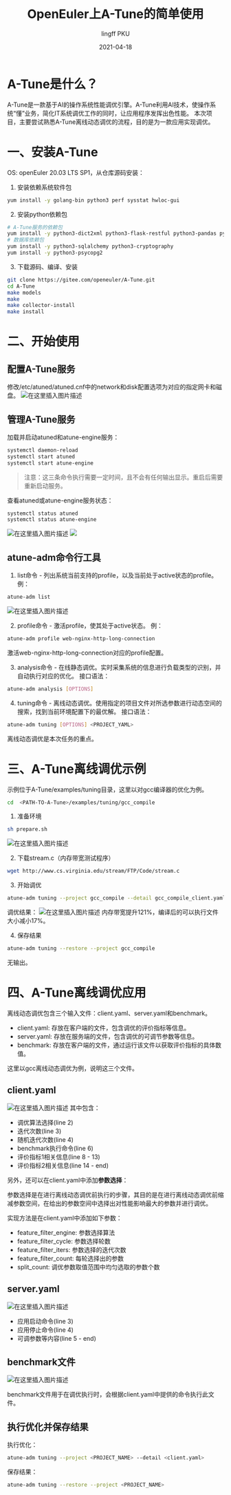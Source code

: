 ﻿---
title: OpenEuler上A-Tune的简单使用
date: 2021-04-18
tags: 
    - A-Tune
    - 调优
    - 智能
archives: 2021-04
author: lingff PKU
summary: OpenEuler上A-Tune的安装和简单使用，介绍A-Tune离线动态调优的流程。
---
# A-Tune是什么？
A-Tune是一款基于AI的操作系统性能调优引擎。A-Tune利用AI技术，使操作系统“懂”业务，简化IT系统调优工作的同时，让应用程序发挥出色性能。
本次项目，主要尝试熟悉A-Tune离线动态调优的流程，目的是为一款应用实现调优。
# 一、安装A-Tune
OS: openEuler 20.03 LTS SP1，从仓库源码安装：
1. 安装依赖系统软件包

```bash
yum install -y golang-bin python3 perf sysstat hwloc-gui
```
2. 安装python依赖包

```bash
# A-Tune服务的依赖包
yum install -y python3-dict2xml python3-flask-restful python3-pandas python3-scikit-optimize python3-xgboost python3-pyyaml
# 数据库依赖包
yum install -y python3-sqlalchemy python3-cryptography
yum install -y python3-psycopg2
```
3. 下载源码、编译、安装

```bash
git clone https://gitee.com/openeuler/A-Tune.git
cd A-Tune
make models
make
make collector-install
make install
```
# 二、开始使用
## 配置A-Tune服务
修改/etc/atuned/atuned.cnf中的network和disk配置选项为对应的指定网卡和磁盘。
![在这里插入图片描述](https://img-blog.csdnimg.cn/20210417193945263.png)
## 管理A-Tune服务
加载并启动atuned和atune-engine服务：

```bash
systemctl daemon-reload
systemctl start atuned
systemctl start atune-engine
```
> 注意：这三条命令执行需要一定时间，且不会有任何输出显示。重启后需要重新启动服务。

查看atuned或atune-engine服务状态：

```bash
systemctl status atuned
systemctl status atune-engine
```
![在这里插入图片描述](https://img-blog.csdnimg.cn/20210417194614472.png?x-oss-process=image/watermark,type_ZmFuZ3poZW5naGVpdGk,shadow_10,text_aHR0cHM6Ly9ibG9nLmNzZG4ubmV0L3dlaXhpbl80MzIxNDQwOA==,size_16,color_FFFFFF,t_70)
![](https://img-blog.csdnimg.cn/20210417194522940.png?x-oss-process=image/watermark,type_ZmFuZ3poZW5naGVpdGk,shadow_10,text_aHR0cHM6Ly9ibG9nLmNzZG4ubmV0L3dlaXhpbl80MzIxNDQwOA==,size_16,color_FFFFFF,t_70)
## atune-adm命令行工具
1. list命令 - 列出系统当前支持的profile，以及当前处于active状态的profile。
例：
```bash
atune-adm list
```
![在这里插入图片描述](https://img-blog.csdnimg.cn/20210417194836656.png?x-oss-process=image/watermark,type_ZmFuZ3poZW5naGVpdGk,shadow_10,text_aHR0cHM6Ly9ibG9nLmNzZG4ubmV0L3dlaXhpbl80MzIxNDQwOA==,size_16,color_FFFFFF,t_70)

2.  profile命令 - 激活profile，使其处于active状态。
例：

```bash
atune-adm profile web-nginx-http-long-connection
```
激活web-nginx-http-long-connection对应的profile配置。

3. analysis命令 - 在线静态调优。实时采集系统的信息进行负载类型的识别，并自动执行对应的优化。
接口语法：

```bash
atune-adm analysis [OPTIONS]
```

4. tuning命令 - 离线动态调优。使用指定的项目文件对所选参数进行动态空间的搜索，找到当前环境配置下的最优解。
接口语法：

```bash
atune-adm tuning [OPTIONS] <PROJECT_YAML>
```
离线动态调优是本次任务的重点。

# 三、A-Tune离线调优示例
示例位于A-Tune/examples/tuning目录，这里以对gcc编译器的优化为例。

```bash
cd  <PATH-TO-A-Tune>/examples/tuning/gcc_compile
```
1. 准备环境

```bash
sh prepare.sh
```
![在这里插入图片描述](https://img-blog.csdnimg.cn/20210418133402328.png)

2. 下载stream.c（内存带宽测试程序）

```bash
wget http://www.cs.virginia.edu/stream/FTP/Code/stream.c
```
3. 开始调优

```bash
atune-adm tuning --project gcc_compile --detail gcc_compile_client.yaml
```
调优结果：
![在这里插入图片描述](https://img-blog.csdnimg.cn/20210418133945119.png)
内存带宽提升121%，编译后的可以执行文件大小减小17%。

4. 保存结果

```bash
atune-adm tuning --restore --project gcc_compile
```
无输出。
# 四、A-Tune离线调优应用
离线动态调优包含三个输入文件：client.yaml、server.yaml和benchmark。
 - client.yaml: 存放在客户端的文件，包含调优的评价指标等信息。
 - server.yaml: 存放在服务端的文件，包含调优的可调节参数等信息。 
 - benchmark: 存放在客户端的文件，通过运行该文件以获取评价指标的具体数值。

这里以gcc离线动态调优为例，说明这三个文件。
## client.yaml
![在这里插入图片描述](https://img-blog.csdnimg.cn/20210418211719224.png?x-oss-process=image/watermark,type_ZmFuZ3poZW5naGVpdGk,shadow_10,text_aHR0cHM6Ly9ibG9nLmNzZG4ubmV0L3dlaXhpbl80MzIxNDQwOA==,size_16,color_FFFFFF,t_70)
其中包含：
- 调优算法选择(line 2)
- 迭代次数(line 3)
- 随机迭代次数(line 4)
- benchmark执行命令(line 6)
- 评价指标1相关信息(line 8 - 13)
- 评价指标2相关信息(line 14 - end)

另外，还可以在client.yaml中添加**参数选择**：

参数选择是在进行离线动态调优前执行的步骤，其目的是在进行离线动态调优前缩减参数空间，在给出的参数空间中选择出对性能影响最大的参数并进行调优。

实现方法是在client.yaml中添加如下参数：

- feature_filter_engine: 参数选择算法
- feature_filter_cycle: 参数选择轮数
- feature_filter_iters: 参数选择的迭代次数
- feature_filter_count: 每轮选择出的参数
- split_count: 调优参数取值范围中均匀选取的参数个数


## server.yaml
![在这里插入图片描述](https://img-blog.csdnimg.cn/20210418212213431.png?x-oss-process=image/watermark,type_ZmFuZ3poZW5naGVpdGk,shadow_10,text_aHR0cHM6Ly9ibG9nLmNzZG4ubmV0L3dlaXhpbl80MzIxNDQwOA==,size_16,color_FFFFFF,t_70)
- 应用启动命令(line 3)
- 应用停止命令(line 4)
- 可调参数等内容(line 5 - end)
## benchmark文件
![在这里插入图片描述](https://img-blog.csdnimg.cn/20210418212600100.png?x-oss-process=image/watermark,type_ZmFuZ3poZW5naGVpdGk,shadow_10,text_aHR0cHM6Ly9ibG9nLmNzZG4ubmV0L3dlaXhpbl80MzIxNDQwOA==,size_16,color_FFFFFF,t_70)

benchmark文件用于在调优执行时，会根据client.yaml中提供的命令执行此文件。

## 执行优化并保存结果
执行优化：
```bash
atune-adm tuning --project <PROJECT_NAME> --detail <client.yaml>
```
保存结果：
```bash
atune-adm tuning --restore --project <PROJECT_NAME>
```

